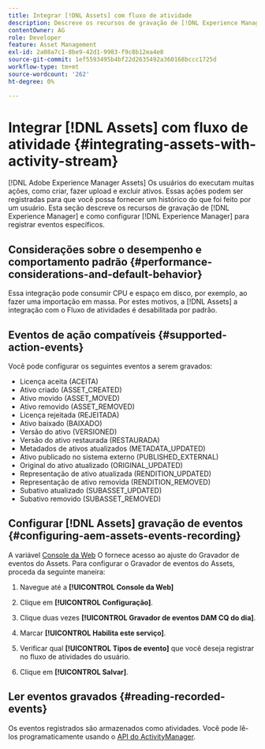 ```yaml
---
title: Integrar [!DNL Assets] com fluxo de atividade
description: Descreve os recursos de gravação de [!DNL Experience Manager] e como configurá-lo para registrar eventos específicos.
contentOwner: AG
role: Developer
feature: Asset Management
exl-id: 2a08a7c1-8be9-42d1-9983-f9c8b12ea4e8
source-git-commit: 1ef5593495b4bf22d2635492a360168bccc1725d
workflow-type: tm+mt
source-wordcount: '262'
ht-degree: 0%

---
```


# Integrar [!DNL Assets] com fluxo de atividade {#integrating-assets-with-activity-stream}

[!DNL Adobe Experience Manager Assets] Os usuários do executam muitas ações, como criar, fazer upload e excluir ativos. Essas ações podem ser registradas para que você possa fornecer um histórico do que foi feito por um usuário. Esta seção descreve os recursos de gravação de [!DNL Experience Manager] e como configurar [!DNL Experience Manager] para registrar eventos específicos.

## Considerações sobre o desempenho e comportamento padrão {#performance-considerations-and-default-behavior}

Essa integração pode consumir CPU e espaço em disco, por exemplo, ao fazer uma importação em massa. Por estes motivos, a [!DNL Assets] a integração com o Fluxo de atividades é desabilitada por padrão.

## Eventos de ação compatíveis {#supported-action-events}

Você pode configurar os seguintes eventos a serem gravados:

* Licença aceita (ACEITA)
* Ativo criado (ASSET_CREATED)
* Ativo movido (ASSET_MOVED)
* Ativo removido (ASSET_REMOVED)
* Licença rejeitada (REJEITADA)
* Ativo baixado (BAIXADO)
* Versão do ativo (VERSIONED)
* Versão do ativo restaurada (RESTAURADA)
* Metadados de ativos atualizados (METADATA_UPDATED)
* Ativo publicado no sistema externo (PUBLISHED_EXTERNAL)
* Original do ativo atualizado (ORIGINAL_UPDATED)
* Representação de ativo atualizada (RENDITION_UPDATED)
* Representação de ativo removida (RENDITION_REMOVED)
* Subativo atualizado (SUBASSET_UPDATED)
* Subativo removido (SUBASSET_REMOVED)

## Configurar [!DNL Assets] gravação de eventos {#configuring-aem-assets-events-recording}

A variável [Console da Web](/help/sites-deploying/configuring-osgi.md) O fornece acesso ao ajuste do Gravador de eventos do Assets. Para configurar o Gravador de eventos do Assets, proceda da seguinte maneira:

1. Navegue até a **[!UICONTROL Console da Web]**

1. Clique em **[!UICONTROL Configuração]**.

1. Clique duas vezes **[!UICONTROL Gravador de eventos DAM CQ do dia]**.

1. Marcar **[!UICONTROL Habilita este serviço]**.

1. Verificar qual **[!UICONTROL Tipos de evento]** que você deseja registrar no fluxo de atividades do usuário.

1. Clique em **[!UICONTROL Salvar]**.

## Ler eventos gravados {#reading-recorded-events}

Os eventos registrados são armazenados como atividades. Você pode lê-los programaticamente usando o [API do ActivityManager](https://developer.adobe.com/experience-manager/reference-materials/6-5/javadoc/com/adobe/granite/activitystreams/ActivityManager.html).
